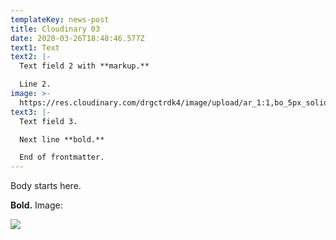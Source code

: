 ```yaml
---
templateKey: news-post
title: Cloudinary 03
date: 2020-03-26T18:48:46.577Z
text1: Text
text2: |-
  Text field 2 with **markup.**

  Line 2.
image: >-
  https://res.cloudinary.com/drgctrdk4/image/upload/ar_1:1,bo_5px_solid_rgb:ff0000,c_fill,g_auto,r_max,w_292/v1585236823/sample.jpg
text3: |-
  Text field 3.

  Next line **bold.**

  End of frontmatter.
---
```

Body starts here.

**Bold.** Image:

![](https://res.cloudinary.com/drgctrdk4/image/upload/c_scale,w_588/v1585240494/golf01_k8boow.jpg)